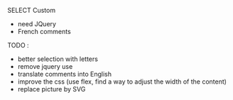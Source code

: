 SELECT Custom

- need JQuery
- French comments

TODO :
- better selection with letters
- remove jquery use
- translate comments into English
- improve the css (use flex, find a way to adjust the width of the content)
- replace picture by SVG